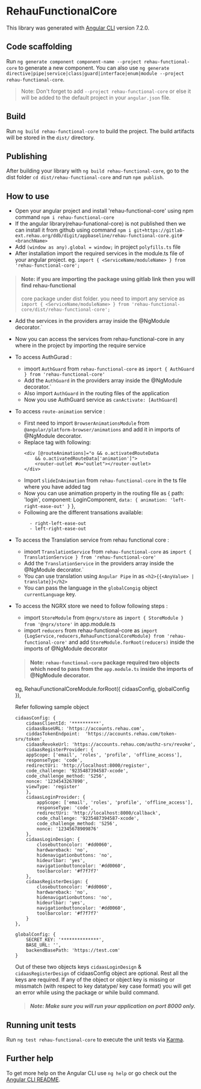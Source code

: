 # RehauFunctionalCore

This library was generated with [Angular CLI](https://github.com/angular/angular-cli) version 7.2.0.

## Code scaffolding

Run `ng generate component component-name --project rehau-functional-core` to generate a new component. You can also use `ng generate directive|pipe|service|class|guard|interface|enum|module --project rehau-functional-core`.
> Note: Don't forget to add `--project rehau-functional-core` or else it will be added to the default project in your `angular.json` file. 

## Build

Run `ng build rehau-functional-core` to build the project. The build artifacts will be stored in the `dist/` directory.

## Publishing

After building your library with `ng build rehau-functional-core`, go to the dist folder `cd dist/rehau-functional-core` and run `npm publish`.

## How to use 
   
   - Open your angular project and install 'rehau-functional-core' using npm command `npm i rehau-functional-core`
  - If the angular library(rehau-funational-core) is not published then we can install it from github using command 
    `npm i git+https://gitlab-ext.rehau.org/ddb/digit/appbaseline/rehau-functional-core.git#<branchName>`
  - Add `(window as any).global = window;`  in project `polyfills.ts` file
  - After installation import the required services in the module.ts file of your angular project.
  eg. `import { <ServiceName/moduleName> } from 'rehau-functional-core';`
  
  > #### Note: if you are importing the package using gitlab link then you will find rehau-functional  
  > core package under dist folder. you need to import any service as 
  > `import { <ServiceName/moduleName> } from 'rehau-functional-core/dist/rehau-functional-core';`

  - Add the services in the providers array inside the @NgModule decorator.`
  - Now you can access the services from rehau-functional-core in any where in the project by importing the require service

  - To access AuthGurad :
    - imoort `AuthGuard` from `rehau-functional-core` as 
    `import { AuthGuard } from 'rehau-functional-core'`
    - Add the `AuthGuard` in the providers array inside the @NgModule decorator.`
    - Also import `AuthGuard` in the routing files of the application
    - Now you use AuthGuard service as `canActivate: [AuthGuard]`

  - To access `route-animation` service :
    - First need to import `BrowserAnimationsModule` from `@angular/platform-browser/animations` and add it in imports of @NgModule decorator.
    - Replace <router-outlet></router-outlet> tag with following:
        ```    
        <div [@routeAnimations]="o && o.activatedRouteData 
            && o.activatedRouteData['animation']">
            <router-outlet #o="outlet"></router-outlet>
        </div>  

        ```
    - Import `slideInAnimation` from `rehau-functional-core` in the ts file where you have added <router-outlet> tag
    - Now you can use animation property in the routing file as
        { path: 'login', component: LoginComponent,
         `data: { animation: 'left-right-ease-out' }` },
    - Following are the different transations available:
      ```
        - right-left-ease-out
        - left-right-ease-out
      ```     

  - To access the Translation service from rehau functional core :
    - imoort `TranslationService` from `rehau-functional-core` as 
    `import { TranslationService } from 'rehau-functional-core'`
    - Add the `TranslationService` in the providers array inside the @NgModule decorator.`
    - You can use translation using `Angular Pipe` in as `<h2>{{<AnyValue> | translate}}</h2>`
    - You can pass the language in the `globalCongig` object `currentLanguage` key.
  - To access the NGRX store we need to follow following steps :
    - import `StoreModule` from `@ngrx/store` as `import { StoreModule } from '@ngrx/store'` in app.module.ts 
    - import `reducers` from rehau-functional-core as 
    `import {LogService,reducers,RehauFunctionalCoreModule} from 'rehau-functional-core'`
    and add `StoreModule.forRoot(reducers)` inside the imports of @NgModule decorator 
 
    > #### Note: `rehau-functional-core` package required two objects which need to pass from the `app.module.ts` inside the imports of @NgModule decorator. 
    eg,
    RehauFunctionalCoreModule.forRoot({
      cidaasConfig,
      globalConfig
    }),
    
    Refer following sample object
    ```
    cidaasConfig: {
        cidaasClientId: '**********', 
        cidaasBaseURL: 'https://accounts.rehau.com',
        ciddasTokenEndpoint:  'https://accounts.rehau.com/token-srv/token',
        cidaasRevokeUrl: 'https://accounts.rehau.com/authz-srv/revoke',
        cidaasRegisterProvider: {
        appScope: ['email', 'roles', 'profile', 'offline_access'],
        responseType: 'code',
        redirectUri: 'http://localhost:8000/register',
        code_challenge: '9235487394587-xcode',
        code_challenge_method: 'S256',
        nonce: '1234543267890',
        viewType: 'register'
        },
        cidaasLoginProvider: {
            appScope: ['email', 'roles', 'profile', 'offline_access'],
            responseType: 'code',
            redirectUri: 'http://localhost:8000/callback',
            code_challenge: '9235487394587-xcode',
            code_challenge_method: 'S256',
            nonce: '12345678909876'
        },
        cidaasLoginDesign: {
            closebuttoncolor: '#dd0060',
            hardwareback: 'no',
            hidenavigationbuttons: 'no',
            hideurlbar: 'yes',
            navigationbuttoncolor: '#dd0060',
            toolbarcolor: '#f7f7f7'
        },
        cidaasRegisterDesign: {
            closebuttoncolor: '#dd0060',
            hardwareback: 'no',
            hidenavigationbuttons: 'no',
            hideurlbar: 'yes',
            navigationbuttoncolor: '#dd0060',
            toolbarcolor: '#f7f7f7'
        }
    },

    globalConfig: {
        SECRET_KEY: '**************',
        BASE_URL: '', 
        backendBasePath: 'https://test.com'
    }
    ```
    Out of these two objects keys `cidaasLoginDesign` & `cidaasRegisterDesign` of cidaasConfig object are optional. Rest all the keys are required. If any of the object or object key is missing or missmatch (with respect to key datatype/ key case format) you will get an error while using the package or while build command.

    > ##### Note: Make sure you will run your application on port 8000 only.
    
## Running unit tests

Run `ng test rehau-functional-core` to execute the unit tests via [Karma](https://karma-runner.github.io).

## Further help

To get more help on the Angular CLI use `ng help` or go check out the [Angular CLI README](https://github.com/angular/angular-cli/blob/master/README.md).
